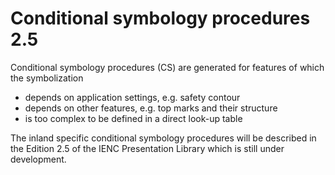 # Conditional symbology procedures 2.5

Conditional symbology procedures \(CS\) are generated for features of which the symbolization

* depends on application settings, e.g. safety contour
* depends on other features, e.g. top marks and their structure
* is too complex to be defined in a direct look-up table

The inland specific conditional symbology procedures will be described in the Edition 2.5 of the IENC Presentation Library which is still under development.

